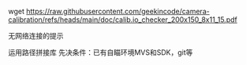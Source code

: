 wget https://raw.githubusercontent.com/geekincode/camera-calibration/refs/heads/main/doc/calib.io_checker_200x150_8x11_15.pdf


无网络连接的提示

运用路径拼接库
先决条件：已有自瞄环境MVS和SDK，git等